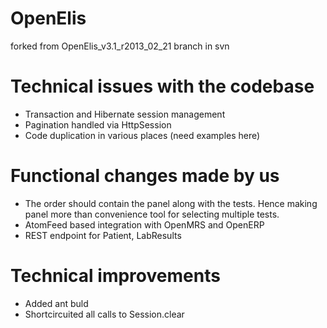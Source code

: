 OpenElis
========

forked from OpenElis_v3.1_r2013_02_21 branch in svn

Technical issues with the codebase
======================================

- Transaction and Hibernate session management
- Pagination handled via HttpSession
- Code duplication in various places (need examples here)

Functional changes made by us
=============================
- The order should contain the panel along with the tests. Hence making panel more than convenience tool for selecting multiple tests.
- AtomFeed based integration with OpenMRS and OpenERP
- REST endpoint for Patient, LabResults

Technical improvements
======================
- Added ant buld
- Shortcircuited all calls to Session.clear

